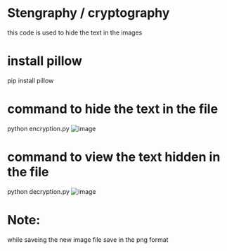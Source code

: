 # Stengraphy / cryptography
this code is used to hide the text in the images

# install pillow
pip install pillow

# command to hide the text in the file
python encryption.py
![image](https://github.com/user-attachments/assets/fbebd861-ba8e-41df-b5b4-be7df87c66e2)


# command to view the text hidden in the file
python decryption.py
![image](https://github.com/user-attachments/assets/8b92bac6-c520-412b-ab40-97391e05a7c1)


# Note:
while saveing the new image file save in the png format
